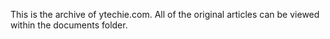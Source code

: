 This is the archive of ytechie.com. All of the original articles can be viewed within the documents folder.